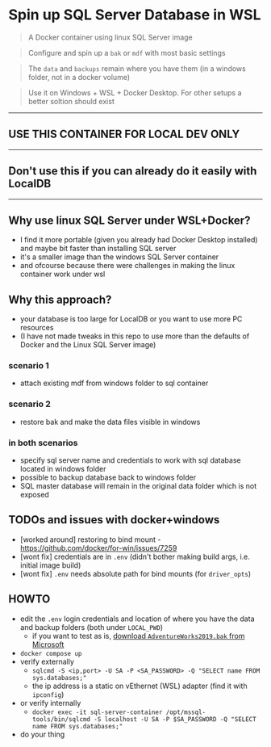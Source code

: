 # Spin up SQL Server Database in WSL
> A Docker container using linux SQL Server image

> Configure and spin up a `bak` or `mdf` with most basic settings

> The `data` and `backups` remain where you have them (in a windows folder, not in a docker volume)

> Use it on Windows + WSL + Docker Desktop. For other setups a better soltion should exist
---
## **USE THIS CONTAINER FOR LOCAL DEV ONLY**
---
## **Don't use this** if you can already do it easily with **LocalDB**
---
## Why use linux SQL Server under WSL+Docker?
- I find it more portable (given you already had Docker Desktop installed) and maybe bit faster than installing SQL server
- it's a smaller image than the windows SQL Server container
- and ofcourse because there were challenges in making the linux container work under wsl

## Why this approach?
- your database is too large for LocalDB or you want to use more PC resources
- (I have not made tweaks in this repo to use more than the defaults of Docker and the Linux SQL Server image)

### scenario 1
- attach existing mdf from windows folder to sql container

### scenario 2
- restore bak and make the data files visible in windows

### in both scenarios
- specify sql server name and credentials to work with sql database located in windows folder
- possible to backup database back to windows folder
- SQL master database will remain in the original data folder which is not exposed

## TODOs and issues with docker+windows
- [worked around] restoring to bind mount - https://github.com/docker/for-win/issues/7259
- [wont fix] credentials are in `.env` (didn't bother making build args, i.e. initial image build)
- [wont fix] `.env` needs absolute path for bind mounts (for `driver_opts`)

## HOWTO
- edit the `.env` login credentials and location of where you have the data and backup folders (both under `LOCAL_PWD`)
  - if you want to test as is, [download `AdventureWorks2019.bak` from Microsoft](https://docs.microsoft.com/en-us/sql/samples/adventureworks-install-configure?view=sql-server-ver15&tabs=ssms#download-backup-files)
- `docker compose up`
- verify externally
  - `sqlcmd -S <ip,port> -U SA -P <SA_PASSWORD> -Q "SELECT name FROM sys.databases;"`
  - the ip address is a static on vEthernet (WSL) adapter (find it with `ipconfig`)
- or verify internally
  - `docker exec -it sql-server-container /opt/mssql-tools/bin/sqlcmd -S localhost -U SA -P $SA_PASSWORD -Q "SELECT name FROM sys.databases;"`
- do your thing
